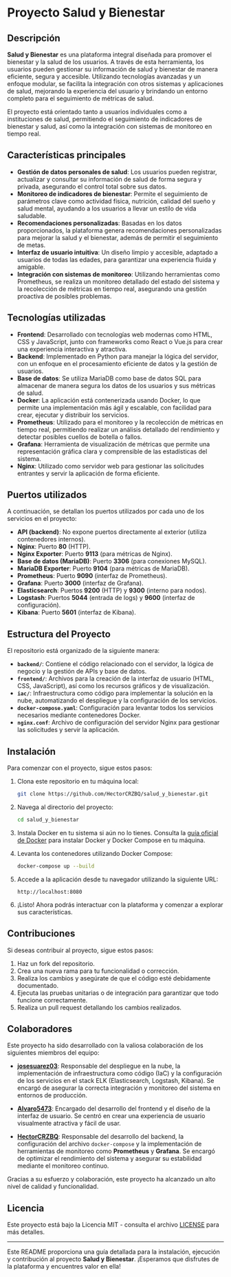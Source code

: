 # Proyecto Salud y Bienestar

## Descripción

**Salud y Bienestar** es una plataforma integral diseñada para promover el bienestar y la salud de los usuarios. A través de esta herramienta, los usuarios pueden gestionar su información de salud y bienestar de manera eficiente, segura y accesible. Utilizando tecnologías avanzadas y un enfoque modular, se facilita la integración con otros sistemas y aplicaciones de salud, mejorando la experiencia del usuario y brindando un entorno completo para el seguimiento de métricas de salud.

El proyecto está orientado tanto a usuarios individuales como a instituciones de salud, permitiendo el seguimiento de indicadores de bienestar y salud, así como la integración con sistemas de monitoreo en tiempo real.

## Características principales

- **Gestión de datos personales de salud**: Los usuarios pueden registrar, actualizar y consultar su información de salud de forma segura y privada, asegurando el control total sobre sus datos.
- **Monitoreo de indicadores de bienestar**: Permite el seguimiento de parámetros clave como actividad física, nutrición, calidad del sueño y salud mental, ayudando a los usuarios a llevar un estilo de vida saludable.
- **Recomendaciones personalizadas**: Basadas en los datos proporcionados, la plataforma genera recomendaciones personalizadas para mejorar la salud y el bienestar, además de permitir el seguimiento de metas.
- **Interfaz de usuario intuitiva**: Un diseño limpio y accesible, adaptado a usuarios de todas las edades, para garantizar una experiencia fluida y amigable.
- **Integración con sistemas de monitoreo**: Utilizando herramientas como Prometheus, se realiza un monitoreo detallado del estado del sistema y la recolección de métricas en tiempo real, asegurando una gestión proactiva de posibles problemas.

## Tecnologías utilizadas

- **Frontend**: Desarrollado con tecnologías web modernas como HTML, CSS y JavaScript, junto con frameworks como React o Vue.js para crear una experiencia interactiva y atractiva.
- **Backend**: Implementado en Python para manejar la lógica del servidor, con un enfoque en el procesamiento eficiente de datos y la gestión de usuarios.
- **Base de datos**: Se utiliza MariaDB como base de datos SQL para almacenar de manera segura los datos de los usuarios y sus métricas de salud.
- **Docker**: La aplicación está contenerizada usando Docker, lo que permite una implementación más ágil y escalable, con facilidad para crear, ejecutar y distribuir los servicios.
- **Prometheus**: Utilizado para el monitoreo y la recolección de métricas en tiempo real, permitiendo realizar un análisis detallado del rendimiento y detectar posibles cuellos de botella o fallos.
- **Grafana**: Herramienta de visualización de métricas que permite una representación gráfica clara y comprensible de las estadísticas del sistema.
- **Nginx**: Utilizado como servidor web para gestionar las solicitudes entrantes y servir la aplicación de forma eficiente.

## Puertos utilizados

A continuación, se detallan los puertos utilizados por cada uno de los servicios en el proyecto:

- **API (backend)**: No expone puertos directamente al exterior (utiliza contenedores internos).
- **Nginx**: Puerto **80** (HTTP).
- **Nginx Exporter**: Puerto **9113** (para métricas de Nginx).
- **Base de datos (MariaDB)**: Puerto **3306** (para conexiones MySQL).
- **MariaDB Exporter**: Puerto **9104** (para métricas de MariaDB).
- **Prometheus**: Puerto **9090** (interfaz de Prometheus).
- **Grafana**: Puerto **3000** (interfaz de Grafana).
- **Elasticsearch**: Puertos **9200** (HTTP) y **9300** (interno para nodos).
- **Logstash**: Puertos **5044** (entrada de logs) y **9600** (interfaz de configuración).
- **Kibana**: Puerto **5601** (interfaz de Kibana).

## Estructura del Proyecto

El repositorio está organizado de la siguiente manera:

- **`backend/`**: Contiene el código relacionado con el servidor, la lógica de negocio y la gestión de APIs y base de datos.
- **`frontend/`**: Archivos para la creación de la interfaz de usuario (HTML, CSS, JavaScript), así como los recursos gráficos y de visualización.
- **`iac/`**: Infraestructura como código para implementar la solución en la nube, automatizando el despliegue y la configuración de los servicios.
- **`docker-compose.yaml`**: Configuración para levantar todos los servicios necesarios mediante contenedores Docker.
- **`nginx.conf`**: Archivo de configuración del servidor Nginx para gestionar las solicitudes y servir la aplicación.

## Instalación

Para comenzar con el proyecto, sigue estos pasos:

1. Clona este repositorio en tu máquina local:
    ```bash
    git clone https://github.com/HectorCRZBQ/salud_y_bienestar.git
    ```

2. Navega al directorio del proyecto:
    ```bash
    cd salud_y_bienestar
    ```

3. Instala Docker en tu sistema si aún no lo tienes. Consulta la [guía oficial de Docker](https://docs.docker.com/get-docker/) para instalar Docker y Docker Compose en tu máquina.

4. Levanta los contenedores utilizando Docker Compose:
    ```bash
    docker-compose up --build
    ```

5. Accede a la aplicación desde tu navegador utilizando la siguiente URL:
    ```
    http://localhost:8080
    ```

6. ¡Listo! Ahora podrás interactuar con la plataforma y comenzar a explorar sus características.

## Contribuciones

Si deseas contribuir al proyecto, sigue estos pasos:

1. Haz un fork del repositorio.
2. Crea una nueva rama para tu funcionalidad o corrección.
3. Realiza los cambios y asegúrate de que el código esté debidamente documentado.
4. Ejecuta las pruebas unitarias o de integración para garantizar que todo funcione correctamente.
5. Realiza un pull request detallando los cambios realizados.

## Colaboradores

Este proyecto ha sido desarrollado con la valiosa colaboración de los siguientes miembros del equipo:

- **[josesuarez03](https://github.com/josesuarez03)**: Responsable del despliegue en la nube, la implementación de infraestructura como código (IaC) y la configuración de los servicios en el stack ELK (Elasticsearch, Logstash, Kibana). Se encargó de asegurar la correcta integración y monitoreo del sistema en entornos de producción.
  
- **[Alvaro5473](https://github.com/Alvaro5473)**: Encargado del desarrollo del frontend y el diseño de la interfaz de usuario. Se centró en crear una experiencia de usuario visualmente atractiva y fácil de usar.

- **[HectorCRZBQ](https://github.com/HectorCRZBQ)**: Responsable del desarrollo del backend, la configuración del archivo `docker-compose` y la implementación de herramientas de monitoreo como **Prometheus** y **Grafana**. Se encargó de optimizar el rendimiento del sistema y asegurar su estabilidad mediante el monitoreo continuo.

Gracias a su esfuerzo y colaboración, este proyecto ha alcanzado un alto nivel de calidad y funcionalidad.

## Licencia

Este proyecto está bajo la Licencia MIT - consulta el archivo [LICENSE](LICENSE) para más detalles.

---

Este README proporciona una guía detallada para la instalación, ejecución y contribución al proyecto **Salud y Bienestar**. ¡Esperamos que disfrutes de la plataforma y encuentres valor en ella!
